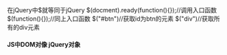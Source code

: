 在jQuery中$就等同于jQuery
$(docment).ready(function(){});//调用入口函数
$(function(){});//同上入口函数
$("#btn")//获取id为btn的元素
$("div")//获取所有的div元素

#### JS中DOM对像   jQuery对象
